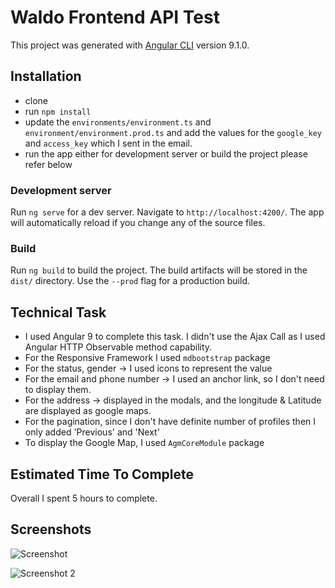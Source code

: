 # Waldo Frontend API Test

This project was generated with [Angular CLI](https://github.com/angular/angular-cli) version 9.1.0.

## Installation
- clone 
- run `npm install`
- update the `environments/environment.ts` and `environment/environment.prod.ts` and add the values for the `google_key` and `access_key` which I sent in the email.
- run the app either for development server or build the project please refer below


### Development server

Run `ng serve` for a dev server. Navigate to `http://localhost:4200/`. The app will automatically reload if you change any of the source files.

### Build

Run `ng build` to build the project. The build artifacts will be stored in the `dist/` directory. Use the `--prod` flag for a production build.



## Technical Task
- I used Angular 9 to complete this task. I didn't use the Ajax Call as I used Angular HTTP Observable method capability.
- For the  Responsive Framework I used  `mdbootstrap` package
- For the status, gender -> I used icons to represent the value
- For the email and phone number -> I used an anchor link, so I don't need to display them.
- For the address  ->  displayed in the modals, and the longitude & Latitude are displayed as google maps.
- For the pagination, since I don't have definite number of profiles then I only added 'Previous' and 'Next'
- To display the Google Map, I used `AgmCoreModule` package


## Estimated Time To Complete
Overall I spent 5 hours to complete. 


## Screenshots

![Screenshot](https://aralovelace.files.wordpress.com/2020/06/list_profile_nav.png)

![Screenshot 2](https://aralovelace.files.wordpress.com/2020/06/screenshot-2020-06-14-at-10.00.14.png)
